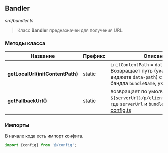 ## Bandler

_src/bundler.ts_

> Класс **Bandler** предназначен для получения URL.

### Методы класса

| Название                          | Префикс | Описание метода                                                                                                                                                                  |
|-----------------------------------|---------|----------------------------------------------------------------------------------------------------------------------------------------------------------------------------------|
| **getLocalUrl(initContentPath)**  | static  | `initContentPath` = `data-path="my-path"`. Возвращает путь (указанный в атрибуте виджета `data-path`) с названием файла бандла `bundleName`, указанного в [config.ts](CONFIG.md) |
| **getFallbackUrl()**              | static  | возвращает по умолчанию путь `${serverUrl}/p/client/bundles/${bundleName}`, где `serverUrl` и `bundleName` получены из [config.ts](CONFIG.md)                                    |

### Импорты

В начале кода есть импорт конфига.

```js
import {config} from '@/config';
```
